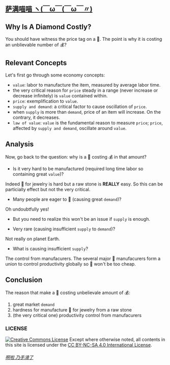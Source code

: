 ## [萨满喵喵 ヽ(￣ω￣(￣ω￣〃)](https://emlvirus.github.io/)

## Why Is A Diamond Costly?

You should have witness the price tag on a 💎. The point is why it is costing an unblievable number of 💰?

## Relevant Concepts

Let's first go through some economy concepts:

* `value`: labor to manufacture the item, measured by average labor time.
* the very critical reason for `price` steady in a range (never increase or decrease infinitely) is `value` contained within.
* `price`: exemplification to `value`.
* `supply and demand`: a critical factor to cause oscillation of `price`.
* when `supply` is more than `demand`, price of an item will increase. On the contrary, it decreases.
* `law of value`: `value` is the fundamental reason to measure `price`; `price`, affected by `supply and demand`, oscillate around `value`.

## Analysis

Now, go back to the question: why is a 💎 costing 💰 in that amount?

* Is it very hard to be manufactured (required long time labor so containing great `value`)?

Indeed 💎 for jewelry is hard but a raw stone is **REALLY** easy. So this can be particially effect but not the very critical.

* Many people are eager to 💎 (causing great `demand`)?

Oh undoubtfully yes!

* But you need to realize this won't be an issue if `supply` is enough.

* Very rare (causing insufficient `supply` to `demand`)?

Not really on planet Earth.

* What is causing insufficient `supply`?

The control from manufacurers. The several major 💎 manufacurers form a union to control productivity globally so 💎 won't be too cheap.

## Conclusion

The reason that make a 💎 costing unbelievale amount of 💰:

1. great market `demand`
2. hardness for manufacture 💎 for jewelry from a raw stone
3. (the very critical one) productivity control from manufacurers

### LICENSE
<a rel="license" href="http://creativecommons.org/licenses/by-nc-sa/4.0/"><img alt="Creative Commons License" style="border-width:0" src="https://i.creativecommons.org/l/by-nc-sa/4.0/88x31.png" /></a> Except where otherwise noted, all contents in this site is licensed under the <a rel="license" href="http://creativecommons.org/licenses/by-nc-sa/4.0/">CC BY-NC-SA 4.0 International License</a>.

###### [啊啦 乃手滑了](..\homepage.html#table-of-contents)
